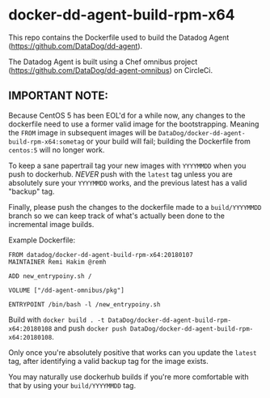 # docker-dd-agent-build-rpm-x64

This repo contains the Dockerfile used to build the Datadog Agent (https://github.com/DataDog/dd-agent).

The Datadog Agent is built using a Chef omnibus project (https://github.com/DataDog/dd-agent-omnibus) on CircleCi.


## IMPORTANT NOTE:
Because CentOS 5 has been EOL'd for a while now, any changes to the dockerfile need to use a former valid image for the bootstrapping. Meaning the `FROM` image in subsequent images will be `DataDog/docker-dd-agent-build-rpm-x64:sometag` or your build will fail; building the Dockerfile from `centos:5` will no longer work.

To keep a sane papertrail tag your new images with `YYYYMMDD` when you push to dockerhub. *_NEVER_* push with the `latest` tag unless you are absolutely sure your `YYYYMMDD` works, and the previous latest has a valid "backup" tag.

Finally, please push the changes to the dockerfile made to a `build/YYYYMMDD` branch so we can keep track of what's actually been done to the incremental image builds. 

Example Dockerfile:
```
FROM datadog/docker-dd-agent-build-rpm-x64:20180107
MAINTAINER Remi Hakim @remh

ADD new_entrypoiny.sh /

VOLUME ["/dd-agent-omnibus/pkg"]

ENTRYPOINT /bin/bash -l /new_entrypoiny.sh
```

Build with `docker build . -t DataDog/docker-dd-agent-build-rpm-x64:20180108` and push `docker push DataDog/docker-dd-agent-build-rpm-x64:20180108`.

Only once you're absolutely positive that works can you update the `latest` tag, after identifying a valid backup tag for the image exists.

You may naturally use dockerhub builds if you're more comfortable with that by using your `build/YYYYMMDD` tag. 
